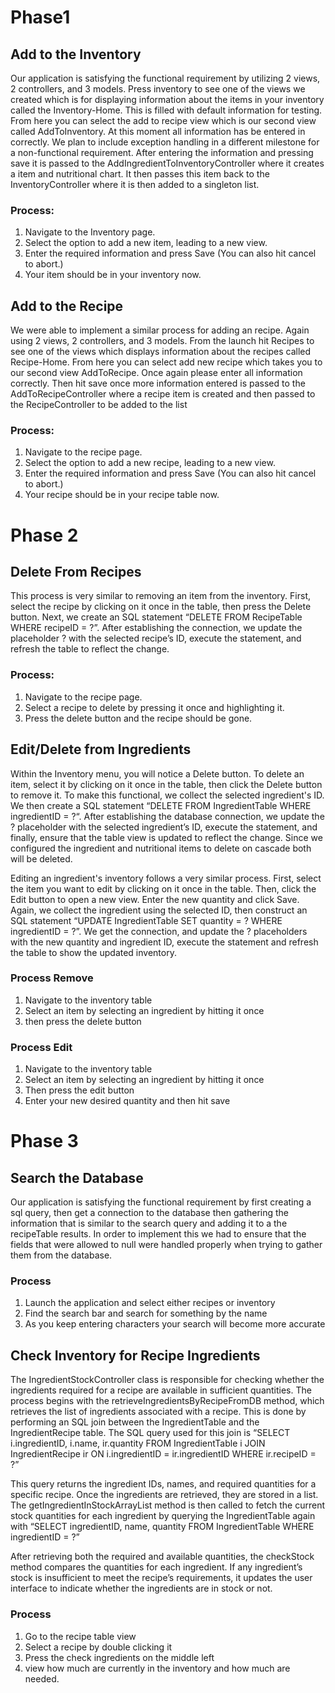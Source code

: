 # Phase1

## Add to the Inventory
Our application is satisfying the functional requirement by utilizing 2 views, 2 controllers, and 3 models. 
Press inventory to see one of the views we created which is for displaying information about the items in your inventory called the Inventory-Home. 
This is filled with default information for testing. From here you can select the add to recipe view which is our second view called AddToInventory.
At this moment all information has be entered in correctly. We plan to include exception handling in a different milestone for a non-functional 
requirement. After entering the information and pressing save it is passed to the AddIngredientToInventoryController
where it creates a item and nutritional chart. It then passes this item back to the InventoryController where it is then 
added to a singleton list.

### Process:
1) Navigate to the Inventory page.
2) Select the option to add a new item, leading to a new view.
3) Enter the required information and press Save (You can also hit cancel to abort.)
4) Your item should be in your inventory now.

## Add to the Recipe
We were able to implement a similar process for adding an recipe. Again using 2 views, 2 controllers, and 3 models.
From the launch hit Recipes to see one of the views which displays information about the recipes called Recipe-Home.
From here you can select add new recipe which takes you to our second view AddToRecipe. Once again please enter all 
information correctly. Then hit save once more information entered is passed to the AddToRecipeController where a recipe
item is created and then passed to the RecipeController to be added to the list

### Process:
1) Navigate to the recipe page.
2) Select the option to add a new recipe, leading to a new view.
3) Enter the required information and press Save (You can also hit cancel to abort.)
4) Your recipe should be in your recipe table now.

# Phase 2

## Delete From Recipes
This process is very similar to removing an item from the inventory. First, select the recipe by clicking on it once in 
the table, then press the Delete button. Next, we create an SQL statement “DELETE FROM RecipeTable WHERE recipeID = ?”. 
After establishing the connection, we update the placeholder ? with the selected recipe’s ID, execute the statement, and 
refresh the table to reflect the change.

### Process: 
1) Navigate to the recipe page.
2) Select a recipe to delete by pressing it once and highlighting it.
3) Press the delete button and the recipe should be gone. 


## Edit/Delete from Ingredients
Within the Inventory menu, you will notice a Delete button. To delete an item, select it by clicking on it once in the table, 
then click the Delete button to remove it. To make this functional, we collect the selected ingredient's ID. We then create 
a SQL statement “DELETE FROM IngredientTable WHERE ingredientID = ?“. After establishing the database connection, we update 
the ? placeholder with the selected ingredient’s ID, execute the statement, and finally, ensure that the table view is updated 
to reflect the change. Since we configured the ingredient and nutritional items to delete on cascade both will be deleted.

Editing an ingredient's inventory follows a very similar process. First, select the item you want to edit by clicking on it 
once in the table. Then, click the Edit button to open a new view. Enter the new quantity and click Save. Again, we collect the 
ingredient using the selected ID, then construct an SQL statement “UPDATE IngredientTable SET quantity = ? WHERE ingredientID = ?”. 
We get the connection, and update the ? placeholders with the new quantity and ingredient ID, execute the statement and refresh 
the table to show the updated inventory.

### Process Remove
1) Navigate to the inventory table
2) Select an item by selecting an ingredient by hitting it once
3) then press the delete button

### Process Edit
1) Navigate to the inventory table
2) Select an item by selecting an ingredient by hitting it once
3) Then press the edit button
4) Enter your new desired quantity and then hit save

# Phase 3

## Search the Database
Our application is satisfying the functional requirement by first creating a sql query, then get a connection to the database
then gathering the information that is similar to the search query and adding it to a the recipeTable results. In order 
to implement this we had to ensure that the fields that were allowed to null were handled properly when trying to gather 
them from the database. 

### Process
1) Launch the application and select either recipes or inventory
2) Find the search bar and search for something by the name
3) As you keep entering characters your search will become more accurate

## Check Inventory for Recipe Ingredients
The IngredientStockController class is responsible for checking whether the ingredients required for a recipe are available 
in sufficient quantities. The process begins with the retrieveIngredientsByRecipeFromDB method, which retrieves the list of 
ingredients associated with a recipe. This is done by performing an SQL join between the IngredientTable and the IngredientRecipe
table. The SQL query used for this join is “SELECT i.ingredientID, i.name, ir.quantity FROM IngredientTable i JOIN IngredientRecipe 
ir ON i.ingredientID = ir.ingredientID WHERE ir.recipeID = ?”

This query returns the ingredient IDs, names, and required quantities for a specific recipe. Once the ingredients are retrieved, 
they are stored in a list. The getIngredientInStockArrayList method is then called to fetch the current stock quantities 
for each ingredient by querying the IngredientTable again with “SELECT ingredientID, name, quantity FROM IngredientTable 
WHERE ingredientID = ?”

After retrieving both the required and available quantities, the checkStock method compares the quantities for each 
ingredient. If any ingredient’s stock is insufficient to meet the recipe’s requirements, it updates the user interface to 
indicate whether the ingredients are in stock or not. 

### Process
1) Go to the recipe table view
2) Select a recipe by double clicking it
3) Press the check ingredients on the middle left
4) view how much are currently in the inventory and how much are needed. 

